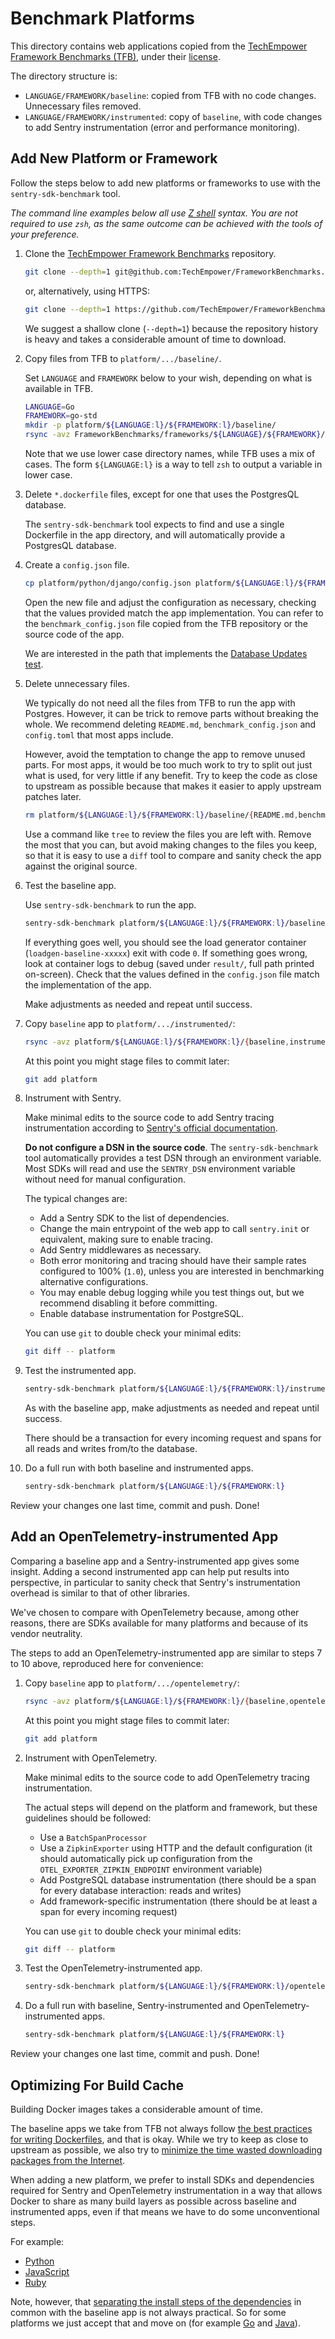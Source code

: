 # Benchmark Platforms

This directory contains web applications copied from the [TechEmpower Framework Benchmarks (TFB)](https://github.com/TechEmpower/FrameworkBenchmarks), under their [license](../LICENSE.TechEmpower).

The directory structure is:

- `LANGUAGE/FRAMEWORK/baseline`: copied from TFB with no code changes. Unnecessary files removed.
- `LANGUAGE/FRAMEWORK/instrumented`: copy of `baseline`, with code changes to add Sentry instrumentation (error and performance monitoring).

## Add New Platform or Framework

Follow the steps below to add new platforms or frameworks to use with the `sentry-sdk-benchmark` tool.

*The command line examples below all use [Z shell](https://en.wikipedia.org/wiki/Z_shell) syntax. You are not required to use `zsh`, as the same outcome can be achieved with the tools of your preference.*


1. Clone the [TechEmpower Framework Benchmarks](https://github.com/TechEmpower/FrameworkBenchmarks) repository.

    ```zsh
    git clone --depth=1 git@github.com:TechEmpower/FrameworkBenchmarks.git
    ```

    or, alternatively, using HTTPS:

    ```zsh
    git clone --depth=1 https://github.com/TechEmpower/FrameworkBenchmarks.git
    ```

    We suggest a shallow clone (`--depth=1`) because the repository history is heavy and takes a considerable amount of time to download.

2. Copy files from TFB to `platform/.../baseline/`.

    Set `LANGUAGE` and `FRAMEWORK` below to your wish, depending on what is available in TFB.

    ```zsh
    LANGUAGE=Go
    FRAMEWORK=go-std
    mkdir -p platform/${LANGUAGE:l}/${FRAMEWORK:l}/baseline/
    rsync -avz FrameworkBenchmarks/frameworks/${LANGUAGE}/${FRAMEWORK}/ platform/${LANGUAGE:l}/${FRAMEWORK:l}/baseline/
    ```

    Note that we use lower case directory names, while TFB uses a mix of cases. The form `${LANGUAGE:l}` is a way to tell `zsh` to output a variable in lower case.


3. Delete `*.dockerfile` files, except for one that uses the PostgresQL database.

    The `sentry-sdk-benchmark` tool expects to find and use a single Dockerfile in the app directory, and will automatically provide a PostgresQL database.

4. Create a `config.json` file.

    ```zsh
    cp platform/python/django/config.json platform/${LANGUAGE:l}/${FRAMEWORK:l}/config.json
    ```

    Open the new file and adjust the configuration as necessary, checking that the values provided match the app implementation. You can refer to the `benchmark_config.json` file copied from the TFB repository or the source code of the app.

    We are interested in the path that implements the [Database Updates test](https://github.com/TechEmpower/FrameworkBenchmarks/wiki/Project-Information-Framework-Tests-Overview#database-updates).

5. Delete unnecessary files.

    We typically do not need all the files from TFB to run the app with Postgres. However, it can be trick to remove parts without breaking the whole. We recommend deleting `README.md`, `benchmark_config.json` and `config.toml` that most apps include.

    However, avoid the temptation to change the app to remove unused parts. For most apps, it would be too much work to try to split out just what is used, for very little if any benefit. Try to keep the code as close to upstream as possible because that makes it easier to apply upstream patches later.

    ```zsh
    rm platform/${LANGUAGE:l}/${FRAMEWORK:l}/baseline/{README.md,benchmark_config.json,config.toml}
    ```

    Use a command like `tree` to review the files you are left with. Remove the most that you can, but avoid making changes to the files you keep, so that it is easy to use a `diff` tool to compare and sanity check the app against the original source.

6. Test the baseline app.

    Use `sentry-sdk-benchmark` to run the app.

    ```zsh
    sentry-sdk-benchmark platform/${LANGUAGE:l}/${FRAMEWORK:l}/baseline
    ```

    If everything goes well, you should see the load generator container (`loadgen-baseline-xxxxx`) exit with code `0`. If something goes wrong, look at container logs to debug (saved under `result/`, full path printed on-screen). Check that the values defined in the `config.json` file match the implementation of the app.

    Make adjustments as needed and repeat until success.

7. Copy `baseline` app to `platform/.../instrumented/`:

    ```zsh
    rsync -avz platform/${LANGUAGE:l}/${FRAMEWORK:l}/{baseline,instrumented}/
    ```

    At this point you might stage files to commit later:

    ```zsh
    git add platform
    ```

8. Instrument with Sentry.

    Make minimal edits to the source code to add Sentry tracing instrumentation according to [Sentry's official documentation](https://docs.sentry.io).

    **Do not configure a DSN in the source code**. The `sentry-sdk-benchmark` tool automatically provides a test DSN through an environment variable. Most SDKs will read and use the `SENTRY_DSN` environment variable without need for manual configuration.

    The typical changes are:

    - Add a Sentry SDK to the list of dependencies.
    - Change the main entrypoint of the web app to call `sentry.init` or equivalent, making sure to enable tracing.
    - Add Sentry middlewares as necessary.
    - Both error monitoring and tracing should have their sample rates configured to 100% (`1.0`), unless you are interested in benchmarking alternative configurations.
    - You may enable debug logging while you test things out, but we recommend disabling it before committing.
    - Enable database instrumentation for PostgreSQL.

    You can use `git` to double check your minimal edits:

    ```zsh
    git diff -- platform
    ```

9. Test the instrumented app.

    ```zsh
    sentry-sdk-benchmark platform/${LANGUAGE:l}/${FRAMEWORK:l}/instrumented
    ```

    As with the baseline app, make adjustments as needed and repeat until success.

    There should be a transaction for every incoming request and spans for all reads and writes from/to the database.

10. Do a full run with both baseline and instrumented apps.

    ```zsh
    sentry-sdk-benchmark platform/${LANGUAGE:l}/${FRAMEWORK:l}
    ```

Review your changes one last time, commit and push. Done!

## Add an OpenTelemetry-instrumented App

Comparing a baseline app and a Sentry-instrumented app gives some insight. Adding a second instrumented app can help put results into perspective, in particular to sanity check that Sentry's instrumentation overhead is similar to that of other libraries.

We've chosen to compare with OpenTelemetry because, among other reasons, there are SDKs available for many platforms and because of its vendor neutrality.

The steps to add an OpenTelemetry-instrumented app are similar to steps 7 to 10 above, reproduced here for convenience:

1. Copy `baseline` app to `platform/.../opentelemetry/`:

    ```zsh
    rsync -avz platform/${LANGUAGE:l}/${FRAMEWORK:l}/{baseline,opentelemetry}/
    ```

    At this point you might stage files to commit later:

    ```zsh
    git add platform
    ```

2. Instrument with OpenTelemetry.

    Make minimal edits to the source code to add OpenTelemetry tracing instrumentation.

    The actual steps will depend on the platform and framework, but these guidelines should be followed:

    - Use a `BatchSpanProcessor`
    - Use a `ZipkinExporter` using HTTP and the default configuration (it should automatically pick up configuration from the `OTEL_EXPORTER_ZIPKIN_ENDPOINT` environment variable)
    - Add PostgreSQL database instrumentation (there should be a span for every database interaction: reads and writes)
    - Add framework-specific instrumentation (there should be at least a span for every incoming request)

    You can use `git` to double check your minimal edits:

    ```zsh
    git diff -- platform
    ```

3. Test the OpenTelemetry-instrumented app.

    ```zsh
    sentry-sdk-benchmark platform/${LANGUAGE:l}/${FRAMEWORK:l}/opentelemetry
    ```

4. Do a full run with baseline, Sentry-instrumented and OpenTelemetry-instrumented apps.

    ```zsh
    sentry-sdk-benchmark platform/${LANGUAGE:l}/${FRAMEWORK:l}
    ```

Review your changes one last time, commit and push. Done!

## Optimizing For Build Cache

Building Docker images takes a considerable amount of time.

The baseline apps we take from TFB not always follow [the best practices for writing Dockerfiles][1], and that is okay. While we try to keep as close to upstream as possible, we also try to [minimize the time wasted downloading packages from the Internet][2].

When adding a new platform, we prefer to install SDKs and dependencies required for Sentry and OpenTelemetry instrumentation in a way that allows Docker to share as many build layers as possible across baseline and instrumented apps, even if that means we have to do some unconventional steps.

For example:

- [Python](https://github.com/getsentry/sentry-sdk-benchmark/blob/6cefaf0b60989a909a647dc748008c7aa42d2016/platform/python/django/instrumented/django-postgresql.dockerfile#L7-L8)
- [JavaScript](https://github.com/getsentry/sentry-sdk-benchmark/blob/6cefaf0b60989a909a647dc748008c7aa42d2016/platform/javascript/express/instrumented/express-postgres.dockerfile#L7-L10)
- [Ruby](https://github.com/getsentry/sentry-sdk-benchmark/blob/6cefaf0b60989a909a647dc748008c7aa42d2016/platform/ruby/rails/instrumented/rails.dockerfile#L16-L18)

Note, however, that [separating the install steps of the dependencies][3] in common with the baseline app is not always practical. So for some platforms we just accept that and move on (for example [Go](https://github.com/getsentry/sentry-sdk-benchmark/blob/6cefaf0b60989a909a647dc748008c7aa42d2016/platform/go/go-std/instrumented/go-pgx.dockerfile#L9-L10) and [Java](https://github.com/getsentry/sentry-sdk-benchmark/blob/6cefaf0b60989a909a647dc748008c7aa42d2016/platform/java/spring/instrumented/spring-jpa.dockerfile#L4-L5)).

[1]: https://docs.docker.com/develop/develop-images/dockerfile_best-practices/
[2]: https://docs.docker.com/develop/develop-images/dockerfile_best-practices/#leverage-build-cache
[3]: https://docs.docker.com/develop/develop-images/dockerfile_best-practices/#add-or-copy
